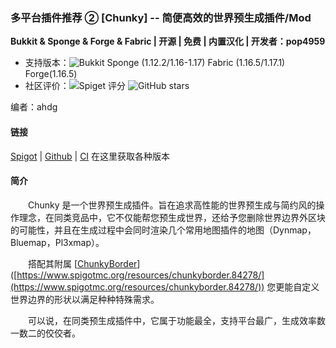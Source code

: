 ### 多平台插件推荐 ② [Chunky] -- 简便高效的世界预生成插件/Mod

**Bukkit & Sponge & Forge & Fabric | 开源 | 免费 | 内置汉化 | 开发者：pop4959**

* 支持版本：![Bukkit](https://img.shields.io/spiget/tested-versions/81534?label=Bukkit) Sponge (1.12.2/1.16-1.17) Fabric (1.16.5/1.17.1) Forge(1.16.5)
* 社区评价：![Spiget 评分](https://img.shields.io/spiget/rating/81534?label=Spigot%20%E8%AF%84%E5%88%86&style=flat-square) ![GitHub stars](https://img.shields.io/github/stars/pop4959/Chunky?label=GitHub%20stars&style=flat-square)

编者：ahdg

#### 链接

[Spigot](https://www.spigotmc.org/resources/chunky.81534/) | [Github](https://github.com/pop4959/Chunky) | [CI](https://ci.codemc.io/view/Author/job/pop4959/job/Chunky/) 在这里获取各种版本

#### 简介

&emsp;&emsp;Chunky 是一个世界预生成插件。旨在追求高性能的世界预生成与简约风的操作理念，在同类竞品中，它不仅能帮您预生成世界，还给予您删除世界边界外区块的可能性，并且在生成过程中会同时渲染几个常用地图插件的地图（Dynmap，Bluemap，Pl3xmap）。

&emsp;&emsp;搭配其附属 [[ChunkyBorder](https://www.spigotmc.org/resources/chunkyborder.84278/)]([https://www.spigotmc.org/resources/chunkyborder.84278/](https://www.spigotmc.org/resources/chunkyborder.84278/)) 您更能自定义世界边界的形状以满足种种特殊需求。

&emsp;&emsp;可以说，在同类预生成插件中，它属于功能最全，支持平台最广，生成效率数一数二的佼佼者。